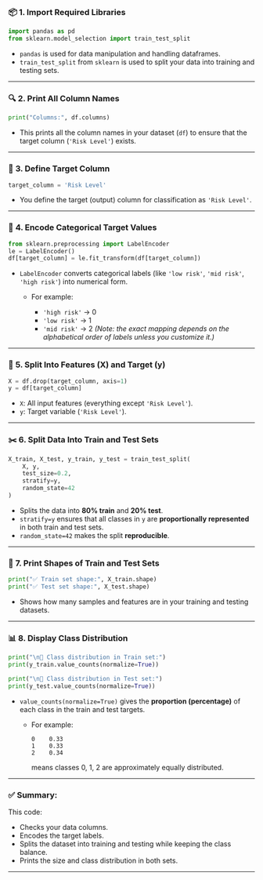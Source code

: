 ### 📦 **1. Import Required Libraries**

```python
import pandas as pd
from sklearn.model_selection import train_test_split
```

* `pandas` is used for data manipulation and handling dataframes.
* `train_test_split` from `sklearn` is used to split your data into training and testing sets.

---

### 🔍 **2. Print All Column Names**

```python
print("Columns:", df.columns)
```

* This prints all the column names in your dataset (`df`) to ensure that the target column (`'Risk Level'`) exists.

---

### 🎯 **3. Define Target Column**

```python
target_column = 'Risk Level'
```

* You define the target (output) column for classification as `'Risk Level'`.

---

### 🧠 **4. Encode Categorical Target Values**

```python
from sklearn.preprocessing import LabelEncoder
le = LabelEncoder()
df[target_column] = le.fit_transform(df[target_column])
```

* `LabelEncoder` converts categorical labels (like `'low risk'`, `'mid risk'`, `'high risk'`) into numerical form.

  * For example:

    * `'high risk'` → 0
    * `'low risk'` → 1
    * `'mid risk'` → 2
      *(Note: the exact mapping depends on the alphabetical order of labels unless you customize it.)*

---

### 🧮 **5. Split Into Features (X) and Target (y)**

```python
X = df.drop(target_column, axis=1)
y = df[target_column]
```

* `X`: All input features (everything except `'Risk Level'`).
* `y`: Target variable (`'Risk Level'`).

---

### ✂️ **6. Split Data Into Train and Test Sets**

```python
X_train, X_test, y_train, y_test = train_test_split(
    X, y, 
    test_size=0.2, 
    stratify=y, 
    random_state=42
)
```

* Splits the data into **80% train** and **20% test**.
* `stratify=y` ensures that all classes in `y` are **proportionally represented** in both train and test sets.
* `random_state=42` makes the split **reproducible**.

---

### 📐 **7. Print Shapes of Train and Test Sets**

```python
print("✅ Train set shape:", X_train.shape)
print("✅ Test set shape:", X_test.shape)
```

* Shows how many samples and features are in your training and testing datasets.

---

### 📊 **8. Display Class Distribution**

```python
print("\n🎯 Class distribution in Train set:")
print(y_train.value_counts(normalize=True))

print("\n🎯 Class distribution in Test set:")
print(y_test.value_counts(normalize=True))
```

* `value_counts(normalize=True)` gives the **proportion (percentage)** of each class in the train and test targets.

  * For example:

    ```
    0    0.33
    1    0.33
    2    0.34
    ```

    means classes 0, 1, 2 are approximately equally distributed.

---

### ✅ Summary:

This code:

* Checks your data columns.
* Encodes the target labels.
* Splits the dataset into training and testing while keeping the class balance.
* Prints the size and class distribution in both sets.

---
